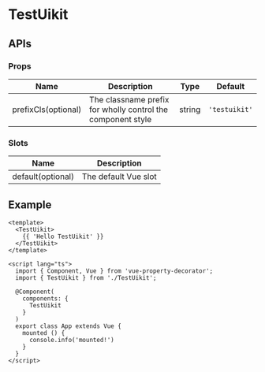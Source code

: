 # TestUikit

## APIs

### Props
| Name | Description | Type | Default |
| --- | --- | --- | --- |
| prefixCls(optional) | The classname prefix for wholly control the component style | string | `'testuikit'` | 

### Slots
| Name | Description |
| --- | --- |
| default(optional) | The default Vue slot |

## Example

```vue
<template>
  <TestUikit>
    {{ 'Hello TestUikit' }}
  </TestUikit>
</template>

<script lang="ts">
  import { Component, Vue } from 'vue-property-decorator';
  import { TestUikit } from './TestUikit';

  @Component(
    components: {
      TestUikit
    }
  )
  export class App extends Vue {
    mounted () {
      console.info('mounted!')
    }
  }
</script>
```

